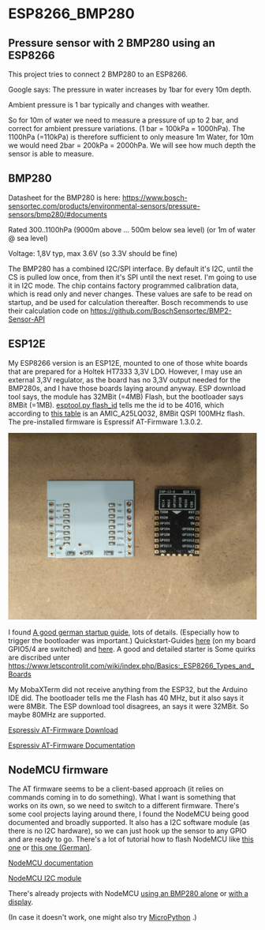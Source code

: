 # ESP8266_BMP280
## Pressure sensor with 2 BMP280 using an ESP8266

This project tries to connect 2 BMP280 to an ESP8266.

Google says: The pressure in water increases by 1bar for every 10m depth.

Ambient pressure is 1 bar typically and changes with weather.

So for 10m of water we need to measure a pressure of up to 2 bar, and correct for ambient pressure variations.
(1 bar = 100kPa = 1000hPa).
The 1100hPa (=110kPa) is therefore sufficient to only measure 1m Water, for 10m we would need 2bar = 200kPa = 2000hPa. We will see how much depth the sensor is able to measure. 

## BMP280

Datasheet for the BMP280 is here: https://www.bosch-sensortec.com/products/environmental-sensors/pressure-sensors/bmp280/#documents

Rated 300..1100hPa (9000m above ... 500m below sea level) (or 1m of water @ sea level)

Voltage: 1,8V typ, max 3.6V (so 3.3V should be fine)

The BMP280 has a combined I2C/SPI interface. By default it's I2C, until the CS is pulled low once, from then it's SPI until the next reset.
I'm going to use it in I2C mode.
The chip contains factory programmed calibration data, which is read only and never changes. These values are safe to be read on startup, and be used for calculation thereafter.
Bosch recommends to use their calculation code on https://github.com/BoschSensortec/BMP2-Sensor-API

## ESP12E

My ESP8266 version is an ESP12E, mounted to one of those white boards that are prepared for a Holtek HT7333 3,3V LDO.
However, I may use an external 3,3V regulator, as the board has no 3,3V output needed for the BMP280s, and I have those boards laying around anyway.
ESP download tool says, the module has 32MBit (=4MB) Flash, but the bootloader says 8MBit (=1MB). [esptool.py flash_id](https://github.com/espressif/esptool) tells me the id to be 4016, which according to [this table](https://review.coreboot.org/plugins/gitiles/flashrom/+/refs/heads/master/flashchips.h) is an AMIC_A25LQ032, 8MBit QSPI 100MHz flash.
The pre-installed firmware is Espressif AT-Firmware 1.3.0.2.

![ESP12E.jpg](docu/ESP12E.jpg)

I found [A good german startup guide](http://stefanfrings.de/esp8266/), lots of details. (Especially how to trigger the bootloader was important.)
Quickstart-Guides [here](https://www.instructables.com/Getting-Started-with-the-ESP8266-ESP-12/) (on my board GPIO5/4 are switched) and 
[here](https://bennthomsen.wordpress.com/iot/iot-things/esp8266-wifi-soc/esp8266-getting-started-with-arduino-ide/). 
A good and detailed starter is 
Some quirks are discribed unter https://www.letscontrolit.com/wiki/index.php/Basics:_ESP8266_Types_and_Boards 

My MobaXTerm did not receive anything from the ESP32, but the Arduino IDE did.
The bootloader tells me the Flash has 40 MHz, but it also says it were 8MBit.
The ESP download tool disagrees, an says it were 32MBit. So maybe 80MHz are supported.

[Espressiv AT-Firmware Download](https://docs.espressif.com/projects/esp-at/en/release-v2.2.0.0_esp8266/AT_Binary_Lists/ESP8266_AT_binaries.html)

[Espressiv AT-Firmware Documentation](https://docs.espressif.com/projects/esp-at/en/release-v2.2.0.0_esp8266/AT_Command_Set/index.html)

## NodeMCU firmware

The AT firmware seems to be a client-based approach (it relies on commands coming in to do something). What I want is something that works on its own, so we need to switch to a different firmware. There's some cool projects laying around there, I found the NodeMCU being good documented and broadly supported. It also has a I2C software module (as there is no I2C hardware), so we can just hook up the sensor to any GPIO and are ready to go.
There's a lot of tutorial how to flash NodeMCU like [this one](https://www.best-microcontroller-projects.com/nodemcu-firmware.html) or [this one (German)](https://www.mikrocontroller.net/articles/ESP8266_nodeMCU_Lua).

[NodeMCU documentation](https://nodemcu.readthedocs.io)

[NodeMCU I2C module](https://nodemcu.readthedocs.io/en/release/modules/i2c/)

There's already projects with NodeMCU [using an BMP280 alone](http://www.esp8266learning.com/esp8266-bmp280-sensor-example.php) or [with a display](https://simple-circuit.com/nodemcu-esp8266-bmp280-sensor-st7789-tft/).

(In case it doesn't work, one might also try [MicroPython](https://micropython.org/download/esp8266/) .)
